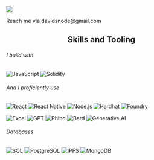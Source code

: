 <img src="https://readme-typing-svg.herokuapp.com?size=35&duration=5500&color=164C78&vCenter=true&center=true&width=600&lines=Tech+Entrepreneur+Profile">

<br>
<p>
Reach me via davidsnode@gmail.com
</p>

<h2 align="center">Skills and Tooling</h2>

###### I build with 
![JavaScript](https://img.shields.io/badge/JavaScript-%23F7DF1E.svg?style=for-the-badge&logo=javascript&logoColor=black) ![Solidity](https://img.shields.io/badge/Solidity-%23363636.svg?style=for-the-badge&logo=solidity&logoColor=white) 


###### And I proficiently use
![React](https://img.shields.io/badge/React-%2361DAFB.svg?style=for-the-badge&logo=react&logoColor=black) ![React Native](https://img.shields.io/badge/React%20Native-%2361DAFB.svg?style=for-the-badge&logo=react&logoColor=black) ![Node.js](https://img.shields.io/badge/Node.js-%23339933.svg?style=for-the-badge&logo=nodedotjs&logoColor=white) [![Hardhat](https://img.shields.io/badge/Hardhat-20232A?style=for-the-badge&logo=hardhat&logoColor=white)](https://hardhat.org/) [![Foundry](https://img.shields.io/badge/Foundry-E10098?style=for-the-badge&logo=foundry&logoColor=white)](https://book.getfoundry.sh/)

![Excel](https://img.shields.io/badge/Microsoft_Excel-217346?style=for-the-badge&logo=microsoft-excel&logoColor=white) ![GPT](https://img.shields.io/badge/GPT-%23555555.svg?style=for-the-badge&logo=openai&logoColor=white) ![Phind](https://img.shields.io/badge/Phind-<COLOR>.svg?style=for-the-badge&logo=phind&logoColor=white) ![Bard](https://img.shields.io/badge/Bard-<COLOR>.svg?style=for-the-badge&logo=bard&logoColor=white) ![Generative AI](https://img.shields.io/badge/Generative%20AI-5C2D91?style=for-the-badge&logo=ai&logoColor=white)

###### Databases
![SQL](https://img.shields.io/badge/SQL-4479A1?style=for-the-badge&logo=sqlite&logoColor=white) ![PostgreSQL](https://img.shields.io/badge/PostgreSQL-%23336791.svg?style=for-the-badge&logo=postgresql&logoColor=white) ![IPFS](https://img.shields.io/badge/IPFS-%234A9EDC.svg?style=for-the-badge&logo=ipfs&logoColor=white) ![MongoDB](https://img.shields.io/badge/MongoDB-%2347A248.svg?style=for-the-badge&logo=mongodb&logoColor=white) 

